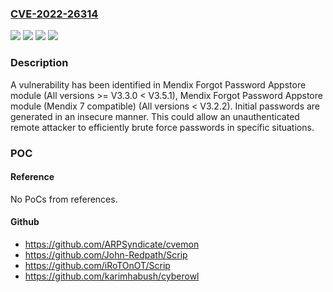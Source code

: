 ### [CVE-2022-26314](https://cve.mitre.org/cgi-bin/cvename.cgi?name=CVE-2022-26314)
![](https://img.shields.io/static/v1?label=Product&message=Mendix%20Forgot%20Password%20Appstore%20module%20(Mendix%207%20compatible)&color=blue)
![](https://img.shields.io/static/v1?label=Product&message=Mendix%20Forgot%20Password%20Appstore%20module&color=blue)
![](https://img.shields.io/static/v1?label=Version&message=n%2Fa&color=blue)
![](https://img.shields.io/static/v1?label=Vulnerability&message=CWE-307%3A%20Improper%20Restriction%20of%20Excessive%20Authentication%20Attempts&color=brighgreen)

### Description

A vulnerability has been identified in Mendix Forgot Password Appstore module (All versions >= V3.3.0 < V3.5.1), Mendix Forgot Password Appstore module (Mendix 7 compatible) (All versions < V3.2.2). Initial passwords are generated in an insecure manner. This could allow an unauthenticated remote attacker to efficiently brute force passwords in specific situations.

### POC

#### Reference
No PoCs from references.

#### Github
- https://github.com/ARPSyndicate/cvemon
- https://github.com/John-Redpath/Scrip
- https://github.com/iRoTOnOT/Scrip
- https://github.com/karimhabush/cyberowl

